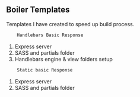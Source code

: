 ## Boiler Templates
Templates I have created to speed up build process.

```sh
    Handlebars Basic Response
```
1. Express server
2. SASS and partials folder
3. Handlebars engine & view folders setup

```sh
    Static basic Response
```
1. Express server
2. SASS and partials folder 
